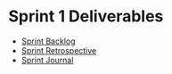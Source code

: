 # Sprint 1 Deliverables
- [Sprint Backlog](https://tessa-hudson.github.io/Capstone_Fall2021/deliverables/sprint1/backlog)
- [Sprint Retrospective](https://tessa-hudson.github.io/Capstone_Fall2021/deliverables/sprint1/retrospective)
- [Sprint Journal](https://tessa-hudson.github.io/Capstone_Fall2021/deliverables/sprint1/journal)
